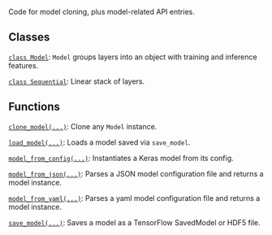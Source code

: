 Code for model cloning, plus model-related API entries.

## Classes

[`class Model`](https://tensorflow.google.cn/api_docs/python/tf/keras/Model):
`Model` groups layers into an object with training and inference features.

[`class
Sequential`](https://tensorflow.google.cn/api_docs/python/tf/keras/Sequential):
Linear stack of layers.

## Functions

[`clone_model(...)`](https://tensorflow.google.cn/api_docs/python/tf/keras/models/clone_model):
Clone any `Model` instance.

[`load_model(...)`](https://tensorflow.google.cn/api_docs/python/tf/keras/models/load_model):
Loads a model saved via `save_model`.

[`model_from_config(...)`](https://tensorflow.google.cn/api_docs/python/tf/keras/models/model_from_config):
Instantiates a Keras model from its config.

[`model_from_json(...)`](https://tensorflow.google.cn/api_docs/python/tf/keras/models/model_from_json):
Parses a JSON model configuration file and returns a model instance.

[`model_from_yaml(...)`](https://tensorflow.google.cn/api_docs/python/tf/keras/models/model_from_yaml):
Parses a yaml model configuration file and returns a model instance.

[`save_model(...)`](https://tensorflow.google.cn/api_docs/python/tf/keras/models/save_model):
Saves a model as a TensorFlow SavedModel or HDF5 file.

